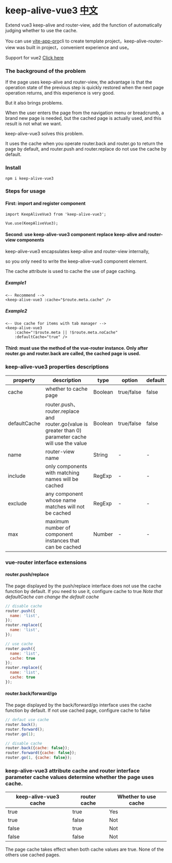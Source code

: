 # keep-alive-vue3  [中文](./README-CH.md)
Extend vue3 keep-alive and router-view, add the function of automatically judging whether to use the cache.

You can use [vite-app-pro](https://github.com/deep-fish-pixel/create-vite-app)cli to create template project，keep-alive-router-view was built in project，convenient experience and use。

Support for vue2 [Click here](https://github.com/deep-fish-pixel/keep-alive-vue2)

### The background of the problem

If the page uses keep-alive and router-view, the advantage is that the operation state of the previous step is quickly restored when the next page operation returns, and this experience is very good.

But it also brings problems.

When the user enters the page from the navigation menu or breadcrumb, a brand new page is needed, but the cached page is actually used, and this result is not what we want.

keep-alive-vue3 solves this problem.

It uses the cache when you operate router.back and router.go to return the page by default, and router.push and router.replace do not use the cache by default.

### Install

```npm i keep-alive-vue3```

### Steps for usage

#### First: import and register component

```
import KeepAliveVue3 from 'keep-alive-vue3';

Vue.use(KeepAliveVue3);
```

#### Second: use keep-alive-vue3 component replace keep-alive and router-view components

keep-alive-vue3 encapsulates keep-alive and router-view internally,

so you only need to write the keep-alive-vue3 component element.

The cache attribute is used to cache the use of page caching.

##### Example1
```
<-- Recommend -->
<keep-alive-vue3 :cache="$route.meta.cache" />
```
##### Example2
```
<-- Use cache for items with tab manager -->
<keep-alive-vue3
    :cache="!$route.meta || !$route.meta.noCache"
    :defaultCache="true" />
```

#### Third: must use the method of the vue-router instance. Only after router.go and router.back are called, the cached page is used.

### keep-alive-vue3 properties descriptions

| property | description                                                                                             | type | option | default |
| --- |---------------------------------------------------------------------------------------------------------| --- | --- |---------|
| cache | whether to cache page                                                                                   | Boolean  | true/false | false   |
| defaultCache | router.push、router.replace and router.go(value is greater than 0) parameter cache will use the value | Boolean | true/false | false |
| name | router-view name                                                                                        | String  | - | -       |
| include | only components with matching names will be cached                                                      | RegExp  | - | -       |
| exclude | any component whose name matches will not be cached                                                     | RegExp  | - | -       |
| max | maximum number of component instances that can be cached                                                | Number  | - | -       |

### vue-router interface extensions

#### router.push/replace

The page displayed by the push/replace interface does not use the cache function by default. If you need to use it, configure cache to true
_Note that defaultCache can change the default cache_

```javascript
// disable cache
router.push({
  name: 'list',
});
router.replace({
  name: 'list',
});

// use cache
router.push({
  name: 'list',
  cache: true
});
router.replace({
  name: 'list',
  cache: true
});
```

#### router.back/forward/go

The page displayed by the back/forward/go interface uses the cache function by default.
If not use cached page, configure cache to false

```javascript
// defaut use cache
router.back();
router.forward();
router.go(1);

// disable cache
router.back({cache: false});
router.forward({cache: false});
router.go(1, {cache: false});
```

### keep-alive-vue3 attribute cache and router interface parameter cache values determine whether the page uses cache.
| keep-alive-vue3 cache | router cache   | Whether to use cache |
|------------------|-----------------|----------------------|
| true             | true            | Yes                  |
| true             | false           | Not                  |
| false            | true            | Not                  |
| false            | false           | Not                  |
The page cache takes effect when both cache values are true. None of the others use cached pages.
